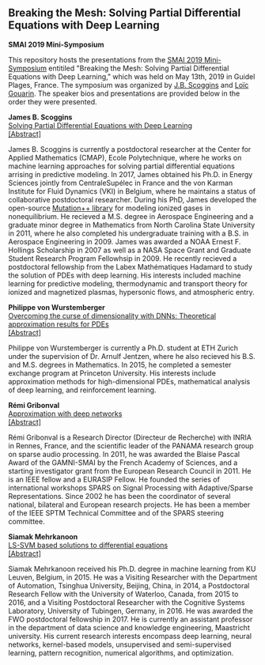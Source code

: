## Breaking the Mesh: Solving Partial Differential Equations with Deep Learning
**SMAI 2019 Mini-Symposium**

This repository hosts the presentations from the [SMAI 2019 Mini-Symposium](http://smai.emath.fr/smai2019/programme_detaille.php) entitiled "Breaking the Mesh: Solving Partial Differential Equations with Deep Learning," which was held on May 13th, 2019 in Guidel Plages, France.  The symposium was organized by [J.B. Scoggins](www.jbscoggins.com) and [Loïc Gouarin](https://github.com/gouarin).  The speaker bios and presentations are provided below in the order they were presented.

**James B. Scoggins** 
<br>[Solving Partial Differential Equations with Deep Learning](https://github.com/jbscoggi/smai-2019/raw/master/presentations/smai_2019_scoggins.pdf) 
<br>[[Abstract]](https://github.com/jbscoggi/smai-2019/raw/master/abstracts/scoggins.pdf)

James B. Scoggins is currently a postdoctoral researcher at the Center for Applied Mathematics (CMAP), Ecole Polytechnique, where he works on machine learning approaches for solving partial differential equations arrising in predictive modeling.  In 2017, James obtained his Ph.D. in Energy Sciences jointly from CentraleSupélec in France and the von Karman Institute for Fluid Dynamics (VKI) in Belgium, where he maintains a status of collaborative postdoctoral researcher.  During his PhD, James developed the open-source [Mutation++ library](https://github.com/mutationpp/Mutationpp) for modeling ionized gases in nonequilibrium.  He recieved a M.S. degree in Aerospace Engineering and a graduate minor degree in Mathematics from North Carolina State University in 2011, where he also completed his undergraduate training with a B.S. in Aerospace Engineering in 2009.  James was awarded a NOAA Ernest F. Hollings Scholarship in 2007 as well as a NASA Space Grant and Graduate Student Research Program Fellowhsip in 2009.  He recently recieved a postdoctoral fellowship from the Labex Mathématiques Hadamard to study the solution of PDEs with deep learning.  His interests included machine learning for predictive modeling, thermodynamic and transport theory for ionized and magnetized plasmas, hypersonic flows, and atmospheric entry.

**Philippe von Wurstemberger**
<br>[Overcoming the curse of dimensionality with DNNs: Theoretical approximation results for PDEs](https://github.com/jbscoggi/smai-2019/raw/master/presentations/smai_2019_vonwurstemberger.pdf) 
<br>[[Abstract]](https://github.com/jbscoggi/smai-2019/raw/master/abstracts/von_wurstemberger.pdf)

Philippe von Wurstemberger is currently a Ph.D. student at ETH Zurich under the supervision of Dr. Arnulf Jentzen, where he also recieved his B.S. and M.S. degrees in Mathematics.  In 2015, he completed a semester exchange program at Princeton University.  His interests include approximation methods for high-dimensional PDEs, mathematical
analysis of deep learning, and reinforcement learning.

**Rémi Gribonval**
<br>[Approximation with deep networks](https://github.com/jbscoggi/smai-2019/raw/master/presentations/smai_2019_gribonval.pdf) 
<br>[[Abstract]](https://github.com/jbscoggi/smai-2019/raw/master/abstracts/gribonval.pdf)

Rémi Gribonval is a Research Director (Directeur de Recherche) with INRIA in Rennes, France, and the scientific leader of the PANAMA research group on sparse audio processing. In 2011, he was awarded the Blaise Pascal Award of the GAMNI-SMAI by the French Academy of Sciences, and a starting investigator grant from the European Research Council in 2011. He is an IEEE fellow and a EURASIP Fellow. He founded the series of international workshops SPARS on Signal Processing with Adaptive/Sparse Representations. Since 2002 he has been the coordinator of several national, bilateral and European research projects. He has been a member of the IEEE SPTM Technical Committee and of the SPARS steering committee.

**Siamak Mehrkanoon**
<br>[LS-SVM based solutions to differential equations](https://github.com/jbscoggi/smai-2019/raw/master/presentations/smai_2019_mehrkanoon.pdf) 
<br>[[Abstract]](https://github.com/jbscoggi/smai-2019/raw/master/abstracts/mehrkanoon.pdf)

Siamak Mehrkanoon received his Ph.D. degree in machine learning from KU Leuven, Belgium, in 2015. He was a Visiting Researcher with the Department of Automation, Tsinghua University, Beijing, China, in 2014, a Postdoctoral Research Fellow with the University of Waterloo, Canada, from 2015 to 2016, and a Visiting Postdoctoral Researcher with the Cognitive Systems Laboratory, University of Tubingen, Germany, in 2016. He was awarded the FWO postdoctoral fellowship in 2017. He is currently an assistant professor in the department of data science and knowledge engineering, Maastricht university. His current research interests encompass deep learning, neural networks, kernel-based models, unsupervised and semi-supervised learning, pattern recognition, numerical algorithms, and optimization.



